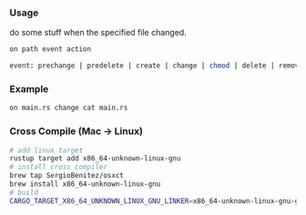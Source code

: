 ### Usage

do some stuff when the specified file changed.

```sh
on path event action

event: prechange | predelete | create | change | chmod | delete | remove | rescan | error
```

### Example

```sh
on main.rs change cat main.rs
```

### Cross Compile (Mac -> Linux)

```sh
# add linux target
rustup target add x86_64-unknown-linux-gnu
# install cross compiler
brew tap SergioBenitez/osxct
brew install x86_64-unknown-linux-gnu
# build
CARGO_TARGET_X86_64_UNKNOWN_LINUX_GNU_LINKER=x86_64-unknown-linux-gnu-gcc cargo build --release --target=x86_64-unknown-linux-gnu
```
